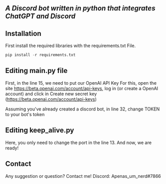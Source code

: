 ## _A Discord bot written in python that integrates ChatGPT and Discord_



## Installation

First install the required libraries with the requirements.txt File.

```python
pip install -r requirements.txt
```

## Editing main.py file

First, in the line 15, we need to put our OpenAI API Key
For this, open the site https://beta.openai.com/account/api-keys, log in (or create a OpenAI account) and click in Create new secret key
(https://beta.openai.com/account/api-keys)

Assuming you've already created a discord bot, in line 32, change TOKEN to your bot's token

## Editing keep_alive.py 
Here, you only need to change the port in the line 13.
And now, we are ready!
## Contact
Any suggestion or question? Contact me!
Discord: Apenas_um_nerd#7866
